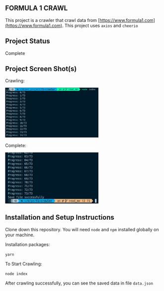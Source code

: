 ## FORMULA 1 CRAWL

This project is a crawler that crawl data from [https://www.formula1.com](https://www.formula1.com).
This project uses `axios` and `cheerio`

## Project Status

Complete

## Project Screen Shot(s)

Crawling:

<img src="images/crawling.png" width="300px" alt="crawling" />

Complete:

<img src="images/complete.png" width="300px" alt="crawling" />

## Installation and Setup Instructions

Clone down this repository. You will need `node` and `npm` installed globally on your machine.

Installation packages:

`yarn`

To Start Crawling:

`node index`

After crawling successfully, you can see the saved data in file `data.json`
